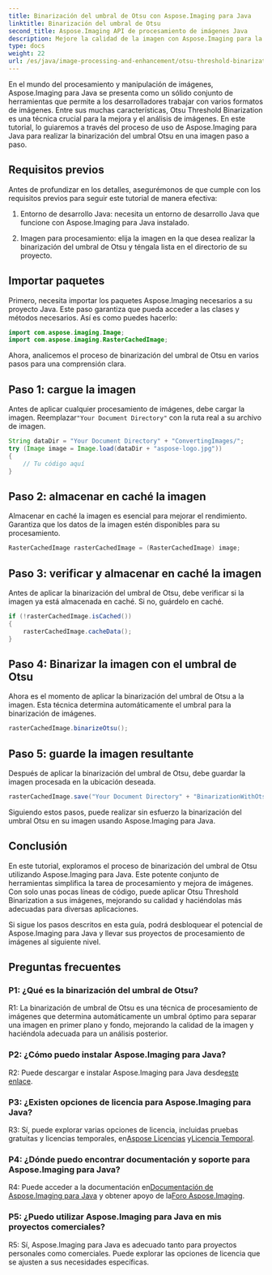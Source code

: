 ```yaml
---
title: Binarización del umbral de Otsu con Aspose.Imaging para Java
linktitle: Binarización del umbral de Otsu
second_title: Aspose.Imaging API de procesamiento de imágenes Java
description: Mejore la calidad de la imagen con Aspose.Imaging para la binarización del umbral Otsu de Java. Siga nuestra guía paso a paso para lograr la excelencia en el procesamiento de imágenes.
type: docs
weight: 22
url: /es/java/image-processing-and-enhancement/otsu-threshold-binarization/
---
```

En el mundo del procesamiento y manipulación de imágenes, Aspose.Imaging para Java se presenta como un sólido conjunto de herramientas que permite a los desarrolladores trabajar con varios formatos de imágenes. Entre sus muchas características, Otsu Threshold Binarization es una técnica crucial para la mejora y el análisis de imágenes. En este tutorial, lo guiaremos a través del proceso de uso de Aspose.Imaging para Java para realizar la binarización del umbral Otsu en una imagen paso a paso.

## Requisitos previos

Antes de profundizar en los detalles, asegurémonos de que cumple con los requisitos previos para seguir este tutorial de manera efectiva:

1. Entorno de desarrollo Java: necesita un entorno de desarrollo Java que funcione con Aspose.Imaging para Java instalado.

2. Imagen para procesamiento: elija la imagen en la que desea realizar la binarización del umbral de Otsu y téngala lista en el directorio de su proyecto.

## Importar paquetes

Primero, necesita importar los paquetes Aspose.Imaging necesarios a su proyecto Java. Este paso garantiza que pueda acceder a las clases y métodos necesarios. Así es como puedes hacerlo:

```java
import com.aspose.imaging.Image;
import com.aspose.imaging.RasterCachedImage;
```

Ahora, analicemos el proceso de binarización del umbral de Otsu en varios pasos para una comprensión clara.

## Paso 1: cargue la imagen


 Antes de aplicar cualquier procesamiento de imágenes, debe cargar la imagen. Reemplazar`"Your Document Directory"` con la ruta real a su archivo de imagen. 

```java
String dataDir = "Your Document Directory" + "ConvertingImages/";
try (Image image = Image.load(dataDir + "aspose-logo.jpg"))
{
    // Tu código aquí
}
```

## Paso 2: almacenar en caché la imagen

Almacenar en caché la imagen es esencial para mejorar el rendimiento. Garantiza que los datos de la imagen estén disponibles para su procesamiento.

```java
RasterCachedImage rasterCachedImage = (RasterCachedImage) image;
```

## Paso 3: verificar y almacenar en caché la imagen

Antes de aplicar la binarización del umbral de Otsu, debe verificar si la imagen ya está almacenada en caché. Si no, guárdelo en caché.

```java
if (!rasterCachedImage.isCached())
{
    rasterCachedImage.cacheData();
}
```

## Paso 4: Binarizar la imagen con el umbral de Otsu

Ahora es el momento de aplicar la binarización del umbral de Otsu a la imagen. Esta técnica determina automáticamente el umbral para la binarización de imágenes.

```java
rasterCachedImage.binarizeOtsu();
```

## Paso 5: guarde la imagen resultante

Después de aplicar la binarización del umbral de Otsu, debe guardar la imagen procesada en la ubicación deseada.

```java
rasterCachedImage.save("Your Document Directory" + "BinarizationWithOtsuThreshold_out.jpg");
```

Siguiendo estos pasos, puede realizar sin esfuerzo la binarización del umbral Otsu en su imagen usando Aspose.Imaging para Java.

## Conclusión

En este tutorial, exploramos el proceso de binarización del umbral de Otsu utilizando Aspose.Imaging para Java. Este potente conjunto de herramientas simplifica la tarea de procesamiento y mejora de imágenes. Con solo unas pocas líneas de código, puede aplicar Otsu Threshold Binarization a sus imágenes, mejorando su calidad y haciéndolas más adecuadas para diversas aplicaciones.

Si sigue los pasos descritos en esta guía, podrá desbloquear el potencial de Aspose.Imaging para Java y llevar sus proyectos de procesamiento de imágenes al siguiente nivel.

## Preguntas frecuentes

### P1: ¿Qué es la binarización del umbral de Otsu?

R1: La binarización de umbral de Otsu es una técnica de procesamiento de imágenes que determina automáticamente un umbral óptimo para separar una imagen en primer plano y fondo, mejorando la calidad de la imagen y haciéndola adecuada para un análisis posterior.

### P2: ¿Cómo puedo instalar Aspose.Imaging para Java?

 R2: Puede descargar e instalar Aspose.Imaging para Java desde[este enlace](https://releases.aspose.com/imaging/java/).

### P3: ¿Existen opciones de licencia para Aspose.Imaging para Java?

 R3: Sí, puede explorar varias opciones de licencia, incluidas pruebas gratuitas y licencias temporales, en[Aspose Licencias](https://purchase.aspose.com/buy) y[Licencia Temporal](https://purchase.aspose.com/temporary-license/).

### P4: ¿Dónde puedo encontrar documentación y soporte para Aspose.Imaging para Java?

 R4: Puede acceder a la documentación en[Documentación de Aspose.Imaging para Java](https://reference.aspose.com/imaging/java/) y obtener apoyo de la[Foro Aspose.Imaging](https://forum.aspose.com/).

### P5: ¿Puedo utilizar Aspose.Imaging para Java en mis proyectos comerciales?

R5: Sí, Aspose.Imaging para Java es adecuado tanto para proyectos personales como comerciales. Puede explorar las opciones de licencia que se ajusten a sus necesidades específicas.